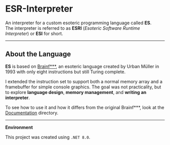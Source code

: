 # ESR-Interpreter

An interpreter for a custom esoteric programming language called **ES**.  
The interpreter is referred to as **ESRI** (*Esoteric Software Runtime Interpreter*) or **ESI** for short.

---

## About the Language

**ES** is based on [Brainf***](https://en.wikipedia.org/wiki/Brainfuck), an esoteric language created by Urban Müller in 1993 with only eight instructions but still Turing complete. 

I extended the instruction set to support both a normal memory array and a framebuffer for simple console graphics. The goal was not practicality, but to explore **language design**, **memory management**, and **writing an interpreter**.

To see how to use it and how it differs from the original Brainf***, look at the [Documentation](./Documentation) directory.

---

**Environment**

This project was created using `.NET 8.0`.

